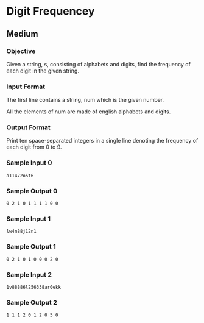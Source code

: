 # Digit Frequencey
## Medium

### Objective
Given a string, s, consisting of alphabets and digits, find the frequency of each digit in the given string.

### Input Format

The first line contains a string, num which is the given number.

All the elements of num are made of english alphabets and digits.

### Output Format

Print ten space-separated integers in a single line denoting the frequency of each digit from 0 to 9.

### Sample Input 0
```
a11472o5t6
```
### Sample Output 0
```
0 2 1 0 1 1 1 1 0 0 
```
### Sample Input 1
```
lw4n88j12n1
```
### Sample Output 1
```
0 2 1 0 1 0 0 0 2 0 
```
### Sample Input 2
```
1v88886l256338ar0ekk
```
### Sample Output 2
```
1 1 1 2 0 1 2 0 5 0 
```
